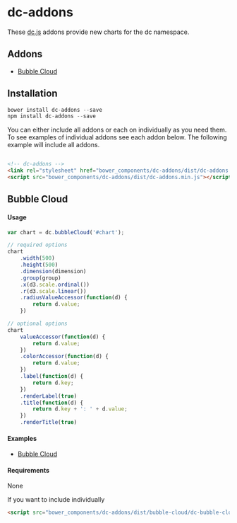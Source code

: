 # dc-addons

These [dc.js](http://dc-js.github.io/dc.js/) addons provide new charts for the dc namespace.

## Addons
  * [Bubble Cloud](#bubble-cloud)

## Installation
```js
bower install dc-addons --save
npm install dc-addons --save
```

You can either include all addons or each on individually as you need them.  To see examples of individual addons see each addon below. The following example will include all addons.
```html

<!-- dc-addons -->
<link rel="stylesheet" href="bower_components/dc-addons/dist/dc-addons.min.css" />
<script src="bower_components/dc-addons/dist/dc-addons.min.js"></script>
```

## Bubble Cloud

#### Usage
```js
var chart = dc.bubbleCloud('#chart');

// required options
chart
    .width(500)
    .height(500)
    .dimension(dimension)
    .group(group)
    .x(d3.scale.ordinal())
    .r(d3.scale.linear())
    .radiusValueAccessor(function(d) {
        return d.value;
    })

// optional options
chart
    valueAccessor(function(d) {
        return d.value;
    })
    .colorAccessor(function(d) {
        return d.value;
    })
    .label(function(d) {
        return d.key;
    })
    .renderLabel(true)
    .title(function(d) {
        return d.key + ': ' + d.value;
    })
    .renderTitle(true)

```

#### Examples
  * [Bubble Cloud](http://intellipharm.github.io/dc-addons/examples/bubble-cloud.html)


#### Requirements
None

If you want to include individually
```html
<script src="bower_components/dc-addons/dist/bubble-cloud/dc-bubble-cloud.min.js"></script>
```
